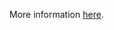 More information [here](https://docs.bridgecrew.io/docs/ensure-that-redshift-clusters-has-backup-plan-of-aws-backup).
